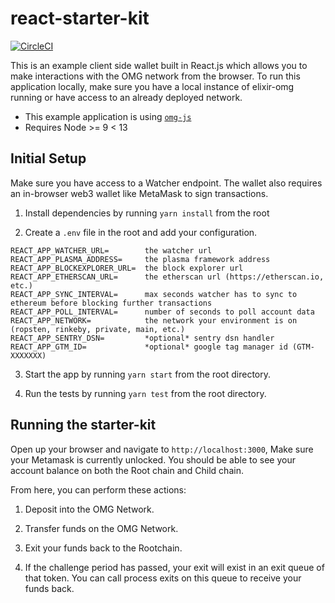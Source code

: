 # react-starter-kit

[![CircleCI](https://circleci.com/gh/omisego/react-starter-kit/tree/master.svg?style=svg)](https://circleci.com/gh/omisego/react-starter-kit/tree/master)

This is an example client side wallet built in React.js which allows you to make interactions with the OMG network from the browser.
To run this application locally, make sure you have a local instance of elixir-omg running or have access to an already deployed network.

- This example application is using [`omg-js`](https://github.com/omisego/omg-js)
- Requires Node >= 9 < 13

## Initial Setup

Make sure you have access to a Watcher endpoint. The wallet also requires an in-browser web3 wallet like MetaMask to sign transactions.

1. Install dependencies by running `yarn install` from the root

2. Create a `.env` file in the root and add your configuration.
```env
REACT_APP_WATCHER_URL=        the watcher url
REACT_APP_PLASMA_ADDRESS=     the plasma framework address
REACT_APP_BLOCKEXPLORER_URL=  the block explorer url 
REACT_APP_ETHERSCAN_URL=      the etherscan url (https://etherscan.io, etc.)
REACT_APP_SYNC_INTERVAL=      max seconds watcher has to sync to ethereum before blocking further transactions
REACT_APP_POLL_INTERVAL=      number of seconds to poll account data
REACT_APP_NETWORK=            the network your environment is on (ropsten, rinkeby, private, main, etc.)
REACT_APP_SENTRY_DSN=         *optional* sentry dsn handler
REACT_APP_GTM_ID=             *optional* google tag manager id (GTM-XXXXXXX)
```

3. Start the app by running `yarn start` from the root directory.

4. Run the tests by running `yarn test` from the root directory.

## Running the starter-kit

Open up your browser and navigate to `http://localhost:3000`, Make sure your Metamask is currently unlocked. You should be able to see your account balance on both the Root chain and Child chain.

From here, you can perform these actions:

1. Deposit into the OMG Network.

2. Transfer funds on the OMG Network.

3. Exit your funds back to the Rootchain.

4. If the challenge period has passed, your exit will exist in an exit queue of that token. You can call process exits on this queue to receive your funds back.
